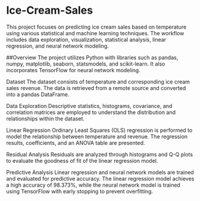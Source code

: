 # Ice-Cream-Sales

This project focuses on predicting ice cream sales based on temperature using various statistical and machine learning techniques. The workflow includes data exploration, visualization, statistical analysis, linear regression, and neural network modeling.

##Overview
The project utilizes Python with libraries such as pandas, numpy, matplotlib, seaborn, statsmodels, and scikit-learn. It also incorporates TensorFlow for neural network modeling.

Dataset
The dataset consists of temperature and corresponding ice cream sales revenue. The data is retrieved from a remote source and converted into a pandas DataFrame.

Data Exploration
Descriptive statistics, histograms, covariance, and correlation matrices are employed to understand the distribution and relationships within the dataset.

Linear Regression
Ordinary Least Squares (OLS) regression is performed to model the relationship between temperature and revenue. The regression results, coefficients, and an ANOVA table are presented.

Residual Analysis
Residuals are analyzed through histograms and Q-Q plots to evaluate the goodness of fit of the linear regression model.

Predictive Analysis
Linear regression and neural network models are trained and evaluated for predictive accuracy. The linear regression model achieves a high accuracy of 98.373%, while the neural network model is trained using TensorFlow with early stopping to prevent overfitting.

